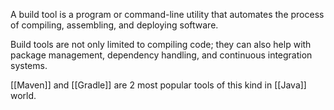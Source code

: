 A build tool is a program or command-line utility that automates the process of compiling, assembling, and deploying software.

Build tools are not only limited to compiling code; they can also help with package management, dependency handling, and continuous integration systems.

[[Maven]] and [[Gradle]] are 2 most popular tools of this kind in [[Java]] world.